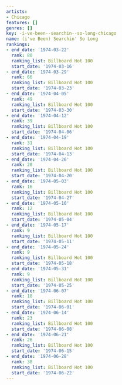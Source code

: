 ```yaml
---
artists:
- Chicago
features: []
genres: []
key: -i-ve-been--searchin--so-long-chicago
name: (i've Been) Searchin' So Long
rankings:
- end_date: '1974-03-22'
  rank: 80
  ranking_list: Billboard Hot 100
  start_date: '1974-03-16'
- end_date: '1974-03-29'
  rank: 66
  ranking_list: Billboard Hot 100
  start_date: '1974-03-23'
- end_date: '1974-04-05'
  rank: 49
  ranking_list: Billboard Hot 100
  start_date: '1974-03-30'
- end_date: '1974-04-12'
  rank: 39
  ranking_list: Billboard Hot 100
  start_date: '1974-04-06'
- end_date: '1974-04-19'
  rank: 31
  ranking_list: Billboard Hot 100
  start_date: '1974-04-13'
- end_date: '1974-04-26'
  rank: 20
  ranking_list: Billboard Hot 100
  start_date: '1974-04-20'
- end_date: '1974-05-03'
  rank: 16
  ranking_list: Billboard Hot 100
  start_date: '1974-04-27'
- end_date: '1974-05-10'
  rank: 12
  ranking_list: Billboard Hot 100
  start_date: '1974-05-04'
- end_date: '1974-05-17'
  rank: 9
  ranking_list: Billboard Hot 100
  start_date: '1974-05-11'
- end_date: '1974-05-24'
  rank: 9
  ranking_list: Billboard Hot 100
  start_date: '1974-05-18'
- end_date: '1974-05-31'
  rank: 9
  ranking_list: Billboard Hot 100
  start_date: '1974-05-25'
- end_date: '1974-06-07'
  rank: 18
  ranking_list: Billboard Hot 100
  start_date: '1974-06-01'
- end_date: '1974-06-14'
  rank: 23
  ranking_list: Billboard Hot 100
  start_date: '1974-06-08'
- end_date: '1974-06-21'
  rank: 26
  ranking_list: Billboard Hot 100
  start_date: '1974-06-15'
- end_date: '1974-06-28'
  rank: 38
  ranking_list: Billboard Hot 100
  start_date: '1974-06-22'
---
```


